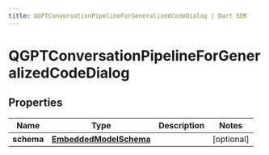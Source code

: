 ```yaml
---
title: QGPTConversationPipelineForGeneralizedCodeDialog | Dart SDK
---
```


# QGPTConversationPipelineForGeneralizedCodeDialog

## Properties
Name | Type | Description | Notes
------------ | ------------- | ------------- | -------------
**schema** | [**EmbeddedModelSchema**](EmbeddedModelSchema) |  | [optional] 



